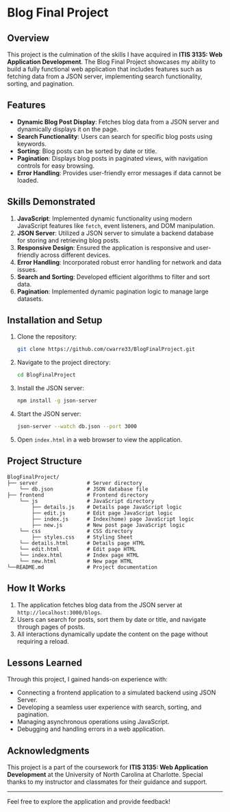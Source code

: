 # Blog Final Project

## Overview
This project is the culmination of the skills I have acquired in **ITIS 3135: Web Application Development**. The Blog Final Project showcases my ability to build a fully functional web application that includes features such as fetching data from a JSON server, implementing search functionality, sorting, and pagination.

## Features
- **Dynamic Blog Post Display**: Fetches blog data from a JSON server and dynamically displays it on the page.
- **Search Functionality**: Users can search for specific blog posts using keywords.
- **Sorting**: Blog posts can be sorted by date or title.
- **Pagination**: Displays blog posts in paginated views, with navigation controls for easy browsing.
- **Error Handling**: Provides user-friendly error messages if data cannot be loaded.

## Skills Demonstrated
1. **JavaScript**: Implemented dynamic functionality using modern JavaScript features like `fetch`, event listeners, and DOM manipulation.
2. **JSON Server**: Utilized a JSON server to simulate a backend database for storing and retrieving blog posts.
3. **Responsive Design**: Ensured the application is responsive and user-friendly across different devices.
4. **Error Handling**: Incorporated robust error handling for network and data issues.
5. **Search and Sorting**: Developed efficient algorithms to filter and sort data.
6. **Pagination**: Implemented dynamic pagination logic to manage large datasets.

## Installation and Setup
1. Clone the repository:
   ```bash
   git clone https://github.com/cwarre33/BlogFinalProject.git
   ```

2. Navigate to the project directory:
   ```bash
   cd BlogFinalProject
   ```

3. Install the JSON server:
   ```bash
   npm install -g json-server
   ```

4. Start the JSON server:
   ```bash
   json-server --watch db.json --port 3000
   ```

5. Open `index.html` in a web browser to view the application.

## Project Structure
```
BlogFinalProject/
├── server                # Server directory
    └── db.json           # JSON database file
├── frontend              # Frontend directory
    └── js                # JavaScript directory
        ├── details.js    # Details page JavaScript logic
        ├── edit.js       # Edit page JavaScript logic
        ├── index.js      # Index(home) page JavaScript logic
        ├── new.js        # New post page JavaScript logic
    └── css               # CSS directory
        ├── styles.css    # Styling Sheet
    └── details.html      # Details page HTML
    └── edit.html         # Edit page HTML
    └── index.html        # Index page HTML
    └── new.html          # New page HTML
└──README.md              # Project documentation
```

## How It Works
1. The application fetches blog data from the JSON server at `http://localhost:3000/blogs`.
2. Users can search for posts, sort them by date or title, and navigate through pages of posts.
3. All interactions dynamically update the content on the page without requiring a reload.

## Lessons Learned
Through this project, I gained hands-on experience with:
- Connecting a frontend application to a simulated backend using JSON Server.
- Developing a seamless user experience with search, sorting, and pagination.
- Managing asynchronous operations using JavaScript.
- Debugging and handling errors in a web application.

## Acknowledgments
This project is a part of the coursework for **ITIS 3135: Web Application Development** at the University of North Carolina at Charlotte. Special thanks to my instructor and classmates for their guidance and support.

---

Feel free to explore the application and provide feedback!

